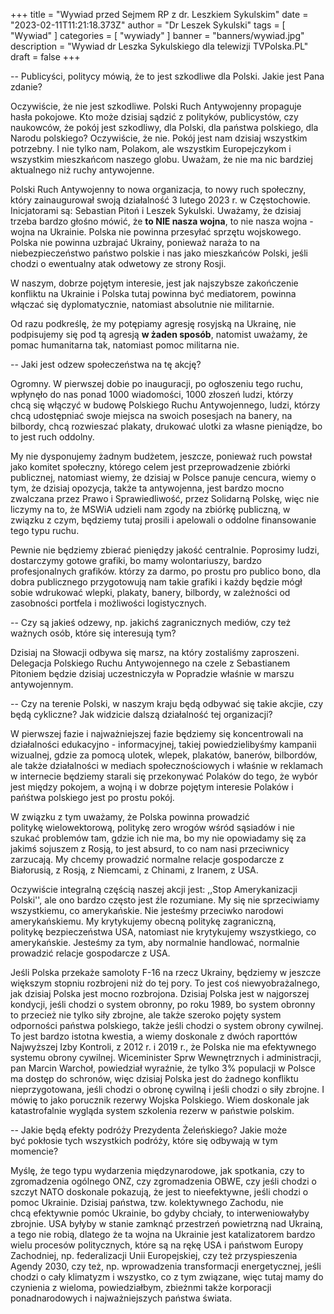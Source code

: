 +++
title = "Wywiad przed Sejmem RP z dr. Leszkiem Sykulskim"
date = "2023-02-11T11:21:18.373Z"
author = "Dr Leszek Sykulski"
tags = [ "Wywiad" ]
categories = [ "wywiady" ]
banner = "banners/wywiad.jpg"
description = "Wywiad dr Leszka Sykulskiego dla telewizji TVPolska.PL"
draft = false
+++

-- Publicyści, politycy mówią, że to jest szkodliwe dla Polski. Jakie jest Pana zdanie?  


Oczywiście, że nie jest szkodliwe.
Polski Ruch Antywojenny propaguje hasła pokojowe. Kto może dzisiaj sądzić
z polityków, publicystów, czy naukowców, że pokój jest szkodliwy, dla Polski,
dla państwa polskiego, dla Narodu polskiego? Oczywiście, że nie. Pokój jest
nam dzisiaj wszystkim potrzebny. I nie tylko nam, Polakom, ale wszystkim
Europejczykom i wszystkim mieszkańcom naszego globu. Uważam, że nie ma nic
bardziej aktualnego niż ruchy antywojenne.


Polski Ruch Antywojenny to nowa organizacja, to nowy ruch społeczny, który
zainaugurował swoją działalność 3 lutego 2023 r. w Częstochowie. Inicjatorami
są: Sebastian Pitoń i Leszek Sykulski. Uważamy, że dzisiaj trzeba bardzo
głośno mówić, że __to NIE nasza wojna__, to nie nasza wojna - wojna na Ukrainie.
Polska nie powinna przesyłać sprzętu wojskowego. Polska nie powinna uzbrajać
Ukrainy, ponieważ naraża to na niebezpieczeństwo państwo polskie i nas jako
mieszkańców Polski, jeśli chodzi o ewentualny atak odwetowy ze strony Rosji.


W naszym, dobrze pojętym interesie, jest jak najszybsze zakończenie konfliktu
na Ukrainie i Polska tutaj powinna być mediatorem, powinna włączać się dyplomatycznie,
natomiast absolutnie nie militarnie.


Od razu podkreślę, że my potępiamy agresję rosyjską na Ukrainę, nie podpisujemy
się pod tą agresją __w żaden sposób__, natomist uważamy, że pomac humanitarna tak,
natomiast pomoc militarna nie.


-- Jaki jest odzew społeczeństwa na tę akcję?  


Ogromny. W pierwszej dobie po inauguracji, po ogłoszeniu tego ruchu, wpłynęło do nas ponad
1000 wiadomości, 1000 złoszeń ludzi, którzy chcą się włączyć w budowę Polskiego
Ruchu Antywojennego, ludzi, którzy chcą udostępniać swoje miejsca na swoich posesjach
na banery, na bilbordy, chcą rozwieszać plakaty, drukować ulotki za własne pieniądze,
bo to jest ruch oddolny.


My nie dysponujemy żadnym budżetem, jeszcze, ponieważ ruch powstał jako komitet społeczny,
którego celem jest przeprowadzenie zbiórki publicznej, natomiast wiemy, że dzisiaj w Polsce
panuje cencura, wiemy o tym, że dzisiaj opozycja, także ta antywojenna, jest bardzo mocno
zwalczana przez Prawo i Sprawiedliwość, przez Solidarną Polskę, więc nie liczymy na to,
że MSWiA udzieli nam zgody na zbiórkę publiczną, w związku z czym, będziemy tutaj prosili
i apelowali o oddolne finansowanie tego typu ruchu.


Pewnie nie będziemy zbierać pieniędzy jakość centralnie. Poprosimy ludzi, dostarczymy gotowe
grafiki, bo mamy wolontariuszy, bardzo profesjonalnych grafików. którzy za darmo, po prostu
pro publico bono, dla dobra publicznego przygotowują nam takie grafiki i każdy będzie mógł
sobie wdrukować wlepki, plakaty, banery, bilbordy, w zależności od zasobności portfela
i możliwości logistycznych.


-- Czy są jakieś odzewy, np. jakichś zagranicznych mediów, czy też ważnych osób, które się
interesują tym?  


Dzisiaj na Słowacji odbywa się marsz, na który zostaliśmy zaproszeni. Delegacja Polskiego
Ruchu Antywojennego na czele z Sebastianem Pitoniem będzie dzisiaj uczestniczyła w Popradzie
właśnie w marszu antywojennym.


-- Czy na terenie Polski, w naszym kraju będą odbywać się takie akcjie, czy będą cykliczne?
Jak widzicie dalszą działalność tej organizacji?  


W pierwszej fazie i najważniejszej fazie będziemy się koncentrowali na działalności edukacyjno -
informacyjnej, takiej powiedzielibyśmy kampanii wizualnej, gdzie za pomocą ulotek, wlepek, plakatów,
banerów, bilbordów, ale także działalności w mediach społecznościowych i właśnie w reklamach
w internecie będziemy starali się przekonywać Polaków do tego, że wybór jest między pokojem, a wojną
i w dobrze pojętym interesie Polaków i pańśtwa polskiego jest po prostu pokój.


W związku z tym uważamy, że Polska powinna prowadzić politykę wielowektorową, politykę zero wrogów wśród
sąsiadów i nie szukać problemów tam, gdzie ich nie ma, bo my nie opowiadamy się za jakimś sojuszem
z Rosją, to jest absurd, to co nam nasi przeciwnicy zarzucają. My chcemy prowadzić normalne relacje
gospodarcze z Białorusią, z Rosją, z Niemcami, z Chinami, z Iranem, z USA.


Oczywiście integralną częścią naszej akcji jest: ,,Stop Amerykanizacji Polski'', ale ono bardzo często
jest źle rozumiane. My się nie sprzeciwiamy wszystkiemu, co amerykańskie. Nie jesteśmy przeciwko narodowi
amerykańskiemu. My krytykujemy obecną politykę zagraniczną, politykę bezpieczeństwa USA, natomiast
nie krytykujemy wszystkiego, co amerykańskie. Jesteśmy za tym, aby normalnie handlować, normalnie prowadzić
relacje gospodarcze z USA.


Jeśli Polska przekaże samoloty F-16 na rzecz Ukrainy, będziemy w jeszcze większym stopniu rozbrojeni
niż do tej pory. To jest coś niewyobrażalnego, jak dzisiaj Polska jest mocno rozbrojona. Dzisiaj Polska jest
w najgorszej kondycji, jeśli chodzi o system obronny, po roku 1989, bo system obronny to przecież nie tylko
siły zbrojne, ale także szeroko pojęty system odporności państwa polskiego, także jeśli chodzi o system
obrony cywilnej. To jest bardzo istotna kwestia, a wiemy doskonale z dwóch raporttów Najwyższej Izby Kontroli,
z 2012 r. i 2019 r., że Polska nie ma efektywnego systemu obrony cywilnej. Wiceminister Sprw Wewnętrznych
i administracji, pan Marcin Warchoł, powiedział wyraźnie, że tylko 3% populacji w Polsce ma dostęp do
schronów, więc dzisiaj Polska jest do żadnego konfliktu nieprzygotowana, jeśli chodzi o obronę cywilną
i jeśli chodzi o siły zbrojne. I mówię to jako porucznik rezerwy Wojska Polskiego. Wiem doskonale jak
katastrofalnie wygląda system szkolenia rezerw w państwie polskim.


-- Jakie będą efekty podróży Prezydenta Żeleńskiego? Jakie może być pokłosie tych wszystkich podróży, które
się odbywają w tym momencie?  


Myślę, że tego typu wydarzenia międzynarodowe, jak spotkania, czy to zgromadzenia ogólnego ONZ, czy zgromadzenia OBWE,
czy jeśli chodzi o szczyt NATO doskonale pokazują, że jest to nieefektywne, jeśli chodzi o pomoc Ukrainie. Dzisiaj
państwa, tzw. kolektywnego Zachodu, nie chcą efektywnie pomóc Ukrainie, bo gdyby chciały, to interweniowałyby zbrojnie.
USA byłyby w stanie zamknąć przestrzeń powietrzną nad Ukrainą, a tego nie robią, dlatego że ta wojna na Ukrainie jest
katalizatorem bardzo wielu procesów politycznych, które są na rękę USA i państwom Europy Zachodniej, np. federalizacji
Unii Europejskiej, czy też przyspieszenia Agendy 2030, czy też, np. wprowadzenia transformacji energetycznej, jeśli
chodzi o cały klimatyzm i wszystko, co z tym związane, więc tutaj mamy do czynienia z wieloma, powiedziałbym, zbieżnmi
także korporacji ponadnarodowych i najważniejszych państwa świata.
